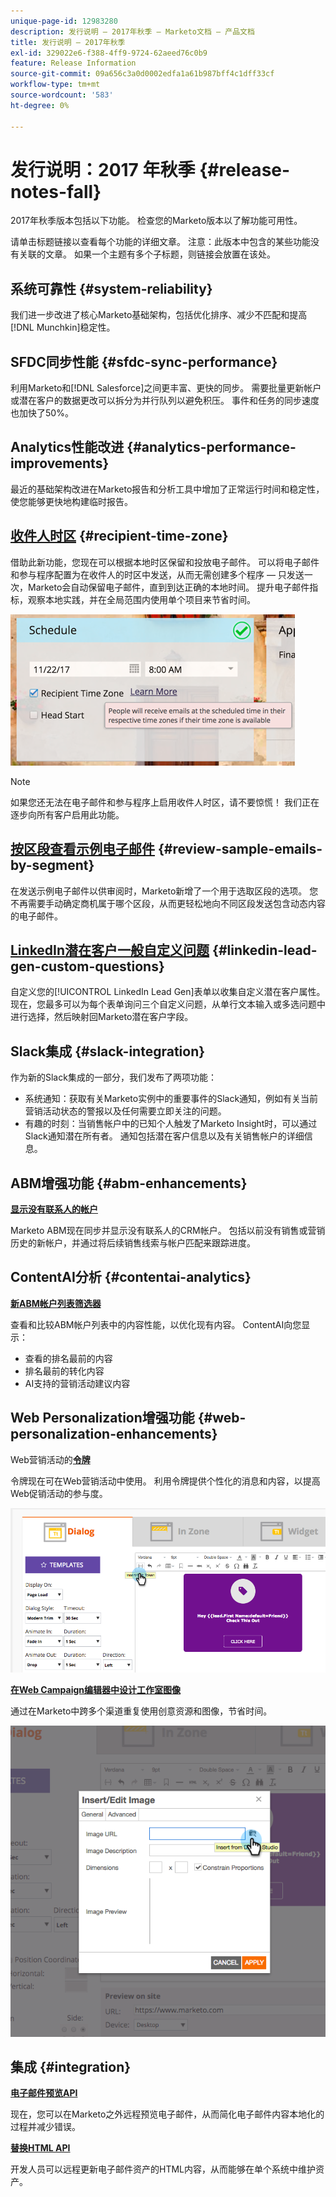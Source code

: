 ```yaml
---
unique-page-id: 12983280
description: 发行说明 — 2017年秋季 — Marketo文档 — 产品文档
title: 发行说明 — 2017年秋季
exl-id: 329022e6-f388-4ff9-9724-62aeed76c0b9
feature: Release Information
source-git-commit: 09a656c3a0d0002edfa1a61b987bff4c1dff33cf
workflow-type: tm+mt
source-wordcount: '583'
ht-degree: 0%

---
```


# 发行说明：2017 年秋季 {#release-notes-fall}

2017年秋季版本包括以下功能。 检查您的Marketo版本以了解功能可用性。

请单击标题链接以查看每个功能的详细文章。 注意：此版本中包含的某些功能没有关联的文章。 如果一个主题有多个子标题，则链接会放置在该处。

## 系统可靠性 {#system-reliability}

我们进一步改进了核心Marketo基础架构，包括优化排序、减少不匹配和提高[!DNL Munchkin]稳定性。

## SFDC同步性能 {#sfdc-sync-performance}

利用Marketo和[!DNL Salesforce]之间更丰富、更快的同步。 需要批量更新帐户或潜在客户的数据更改可以拆分为并行队列以避免积压。 事件和任务的同步速度也加快了50%。

## Analytics性能改进 {#analytics-performance-improvements}

最近的基础架构改进在Marketo报告和分析工具中增加了正常运行时间和稳定性，使您能够更快地构建临时报告。

## [收件人时区](/help/marketo/product-docs/email-marketing/email-programs/email-program-actions/scheduling-with-recipient-time-zone/understanding-recipient-time-zone.md) {#recipient-time-zone}

借助此新功能，您现在可以根据本地时区保留和投放电子邮件。 可以将电子邮件和参与程序配置为在收件人的时区中发送，从而无需创建多个程序 — 只发送一次，Marketo会自动保留电子邮件，直到到达正确的本地时间。 提升电子邮件指标，观察本地实践，并在全局范围内使用单个项目来节省时间。

![](assets/image2017-11-29-8-3a45-3a47.png)

>[!NOTE]
>
>如果您还无法在电子邮件和参与程序上启用收件人时区，请不要惊慌！ 我们正在逐步向所有客户启用此功能。

## [按区段查看示例电子邮件](/help/marketo/product-docs/email-marketing/general/creating-an-email/send-a-sample-email.md) {#review-sample-emails-by-segment}

在发送示例电子邮件以供审阅时，Marketo新增了一个用于选取区段的选项。 您不再需要手动确定商机属于哪个区段，从而更轻松地向不同区段发送包含动态内容的电子邮件。

## [LinkedIn潜在客户一般自定义问题](/help/marketo/product-docs/demand-generation/social/social-functions/set-up-linkedin-lead-gen-forms.md) {#linkedin-lead-gen-custom-questions}

自定义您的[!UICONTROL LinkedIn Lead Gen]表单以收集自定义潜在客户属性。 现在，您最多可以为每个表单询问三个自定义问题，从单行文本输入或多选问题中进行选择，然后映射回Marketo潜在客户字段。

## Slack集成 {#slack-integration}

作为新的Slack集成的一部分，我们发布了两项功能：

* 系统通知：获取有关Marketo实例中的重要事件的Slack通知，例如有关当前营销活动状态的警报以及任何需要立即关注的问题。
* 有趣的时刻：当销售帐户中的已知个人触发了Marketo Insight时，可以通过Slack通知潜在所有者。 通知包括潜在客户信息以及有关销售帐户的详细信息。

## ABM增强功能 {#abm-enhancements}

**[显示没有联系人的帐户](https://docs.marketo.com/x/fKCt)**

Marketo ABM现在同步并显示没有联系人的CRM帐户。 包括以前没有销售或营销历史的新帐户，并通过将后续销售线索与帐户匹配来跟踪进度。

## ContentAI分析 {#contentai-analytics}

**[新ABM帐户列表筛选器](https://docs.marketo.com/x/1BPG)**

查看和比较ABM帐户列表中的内容性能，以优化现有内容。 ContentAI向您显示：

* 查看的排名最前的内容
* 排名最前的转化内容
* AI支持的营销活动建议内容

## Web Personalization增强功能 {#web-personalization-enhancements}

Web营销活动的&#x200B;**[令牌](/help/marketo/product-docs/web-personalization/working-with-web-campaigns/using-the-web-personalization-rich-text-editor.md)**

令牌现在可在Web营销活动中使用。 利用令牌提供个性化的消息和内容，以提高Web促销活动的参与度。

![](assets/image2017-11-16-11-3a25-3a7.png)

**[在Web Campaign编辑器中设计工作室图像](/help/marketo/product-docs/web-personalization/working-with-web-campaigns/using-the-web-personalization-rich-text-editor.md)**

通过在Marketo中跨多个渠道重复使用创意资源和图像，节省时间。

![](assets/image2017-11-16-11-3a26-3a10.png)

## 集成  {#integration}

**[电子邮件预览API](https://experienceleague.adobe.com/en/docs/marketo-developer/marketo/email-scripting)**

现在，您可以在Marketo之外远程预览电子邮件，从而简化电子邮件内容本地化的过程并减少错误。

**[替换HTML API](https://experienceleague.adobe.com/en/docs/marketo-developer/marketo/email-scripting)**

开发人员可以远程更新电子邮件资产的HTML内容，从而能够在单个系统中维护资产。
